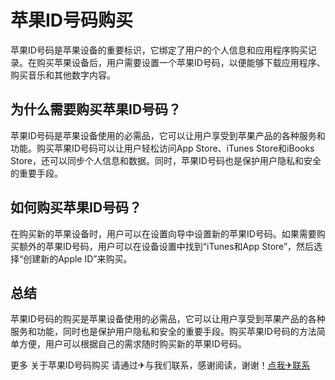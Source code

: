 # 苹果ID号码购买

苹果ID号码是苹果设备的重要标识，它绑定了用户的个人信息和应用程序购买记录。在购买苹果设备后，用户需要设置一个苹果ID号码，以便能够下载应用程序、购买音乐和其他数字内容。

## 为什么需要购买苹果ID号码？

苹果ID号码是苹果设备使用的必需品，它可以让用户享受到苹果产品的各种服务和功能。购买苹果ID号码可以让用户轻松访问App Store、iTunes Store和iBooks Store，还可以同步个人信息和数据。同时，苹果ID号码也是保护用户隐私和安全的重要手段。

## 如何购买苹果ID号码？

在购买新的苹果设备时，用户可以在设置向导中设置新的苹果ID号码。如果需要购买额外的苹果ID号码，用户可以在设备设置中找到“iTunes和App Store”，然后选择“创建新的Apple ID”来购买。

## 总结

苹果ID号码的购买是苹果设备使用的必需品，它可以让用户享受到苹果产品的各种服务和功能，同时也是保护用户隐私和安全的重要手段。购买苹果ID号码的方法简单方便，用户可以根据自己的需求随时购买新的苹果ID号码。

更多 关于苹果ID号码购买 请通过✈与我们联系，感谢阅读，谢谢！[点我✈联系](https://www.k02.cc)